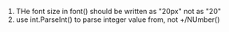 1. THe font size in font() should be written as "20px" not as "20"
2. use int.ParseInt() to parse integer value from, not +/NUmber()
